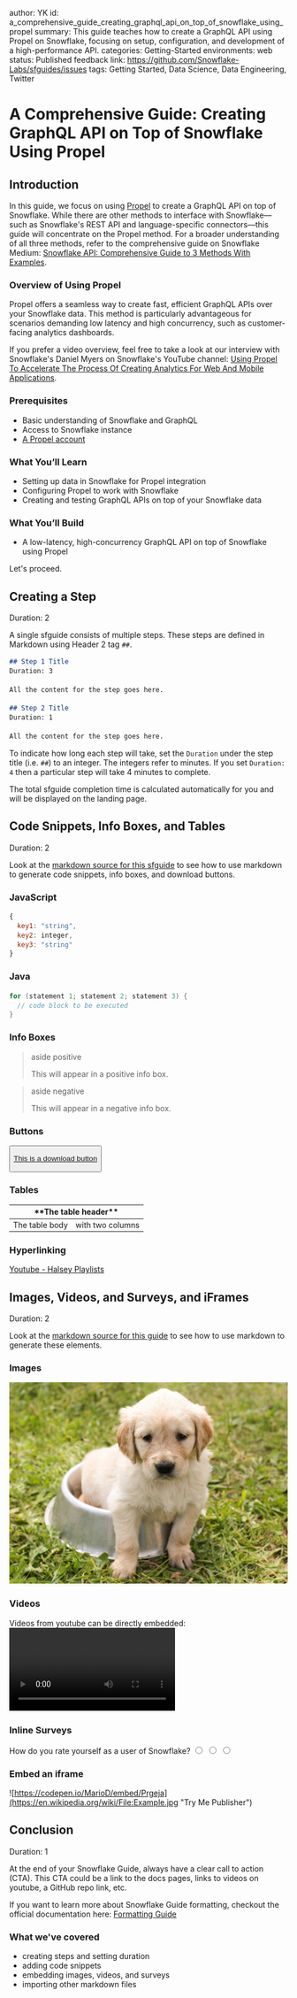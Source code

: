 author: YK
id: a_comprehensive_guide_creating_graphql_api_on_top_of_snowflake_using_propel
summary: This guide teaches how to create a GraphQL API using Propel on Snowflake, focusing on setup, configuration, and development of a high-performance API.
categories: Getting-Started
environments: web
status: Published 
feedback link: https://github.com/Snowflake-Labs/sfguides/issues
tags: Getting Started, Data Science, Data Engineering, Twitter 

# A Comprehensive Guide: Creating GraphQL API on Top of Snowflake Using Propel

## **Introduction**

In this guide, we focus on using [Propel](https://www.propeldata.com/) to create a GraphQL API on top of Snowflake. While there are other methods to interface with Snowflake—such as Snowflake's REST API and language-specific connectors—this guide will concentrate on the Propel method. For a broader understanding of all three methods, refer to the comprehensive guide on Snowflake Medium: [Snowflake API: Comprehensive Guide to 3 Methods With Examples](https://medium.com/snowflake/snowflake-api-comprehensive-guide-to-3-methods-with-examples-c633f4eb35e1).

### **Overview of Using Propel**

Propel offers a seamless way to create fast, efficient GraphQL APIs over your Snowflake data. This method is particularly advantageous for scenarios demanding low latency and high concurrency, such as customer-facing analytics dashboards.

If you prefer a video overview, feel free to take a look at our interview with Snowflake's Daniel Myers on Snowflake's YouTube channel: [Using Propel To Accelerate The Process Of Creating Analytics For Web And Mobile Applications](https://www.youtube.com/watch?v=AO87CZOK7Ko).

### **Prerequisites**

- Basic understanding of Snowflake and GraphQL
- Access to Snowflake instance
- [A Propel account](https://console.propeldata.com/get-started/)

### **What You’ll Learn**

- Setting up data in Snowflake for Propel integration
- Configuring Propel to work with Snowflake
- Creating and testing GraphQL APIs on top of your Snowflake data

### **What You’ll Build**

- A low-latency, high-concurrency GraphQL API on top of Snowflake using Propel

Let's proceed.


<!-- ------------------------ -->
## Creating a Step
Duration: 2

A single sfguide consists of multiple steps. These steps are defined in Markdown using Header 2 tag `##`. 

```markdown
## Step 1 Title
Duration: 3

All the content for the step goes here.

## Step 2 Title
Duration: 1

All the content for the step goes here.
```

To indicate how long each step will take, set the `Duration` under the step title (i.e. `##`) to an integer. The integers refer to minutes. If you set `Duration: 4` then a particular step will take 4 minutes to complete. 

The total sfguide completion time is calculated automatically for you and will be displayed on the landing page. 

<!-- ------------------------ -->
## Code Snippets, Info Boxes, and Tables
Duration: 2

Look at the [markdown source for this sfguide](https://raw.githubusercontent.com/Snowflake-Labs/sfguides/master/site/sfguides/sample.md) to see how to use markdown to generate code snippets, info boxes, and download buttons. 

### JavaScript
```javascript
{ 
  key1: "string", 
  key2: integer,
  key3: "string"
}
```

### Java
```java
for (statement 1; statement 2; statement 3) {
  // code block to be executed
}
```

### Info Boxes
> aside positive
> 
>  This will appear in a positive info box.


> aside negative
> 
>  This will appear in a negative info box.

### Buttons
<button>

  [This is a download button](link.com)
</button>

### Tables
<table>
    <thead>
        <tr>
            <th colspan="2"> **The table header** </th>
        </tr>
    </thead>
    <tbody>
        <tr>
            <td>The table body</td>
            <td>with two columns</td>
        </tr>
    </tbody>
</table>

### Hyperlinking
[Youtube - Halsey Playlists](https://www.youtube.com/user/iamhalsey/playlists)

<!-- ------------------------ -->
## Images, Videos, and Surveys, and iFrames
Duration: 2

Look at the [markdown source for this guide](https://raw.githubusercontent.com/Snowflake-Labs/sfguides/master/site/sfguides/sample.md) to see how to use markdown to generate these elements. 

### Images
![Puppy](assets/SAMPLE.jpg)

### Videos
Videos from youtube can be directly embedded:
<video id="KmeiFXrZucE"></video>

### Inline Surveys
<form>
  <name>How do you rate yourself as a user of Snowflake?</name>
  <input type="radio" value="Beginner">
  <input type="radio" value="Intermediate">
  <input type="radio" value="Advanced">
</form>

### Embed an iframe
![https://codepen.io/MarioD/embed/Prgeja](https://en.wikipedia.org/wiki/File:Example.jpg "Try Me Publisher")

<!-- ------------------------ -->
## Conclusion
Duration: 1

At the end of your Snowflake Guide, always have a clear call to action (CTA). This CTA could be a link to the docs pages, links to videos on youtube, a GitHub repo link, etc. 

If you want to learn more about Snowflake Guide formatting, checkout the official documentation here: [Formatting Guide](https://github.com/googlecodelabs/tools/blob/master/FORMAT-GUIDE.md)

### What we've covered
- creating steps and setting duration
- adding code snippets
- embedding images, videos, and surveys
- importing other markdown files